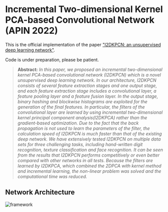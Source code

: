 # Incremental Two-dimensional Kernel PCA-based Convolutional Network (APIN 2022)
This is the official implementation of the paper ["I2DKPCN: an unsupervised deep learning network"](https://link.springer.com/article/10.1007/s10489-021-03007-9).

Code is under preparation, please be patient.

> **Abstract:** *In this paper, we proposed an incremental two-dimensional kernel PCA-based convolutional network (I2DKPCN) which 
is a novel unsupervised deep learning network. In our architecture, I2DKPCN consists of several feature extraction stages and
one output stage, and each feature extraction stage includes a convolutional layer, a feature pooling layer and a feature fusion
layer. In the output stage, binary hashing and blockwise histograms are exploited for the generation of the final features. In
particular, the filters of the convolutional layer are learned by using incremental two-dimensional kernel principal component
analysis(I2DKPCA) rather than the gradient-based optimization. Due to the fact that the back propagation is not used to
learn the parameters of the filter, the calculation speed of I2DKPCN is much faster than that of the existing deep network. We
have extensively tested I2DKPCN on multiple data sets for three challenging tasks, including hand-written digit recognition,
texture classification and face recognition. It can be seen from the results that I2DKPCN performs competitively or even
better compared with other networks in all tests. Because the filters are learned by I2DKPCA, which combined the 2DPCA
with kernel method and incremental learning, the non-linear problem was solved and the computational time was reduced.*  

## Network Architecture
![framework](https://github.com/AKU-hub/I2DKPCN/blob/master/%20figs/framework.png=100x100)
